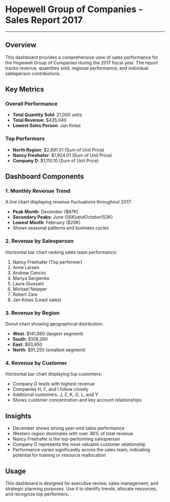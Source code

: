 # Hopewell Group of Companies - Sales Report 2017

---


## Overview
This dashboard provides a comprehensive view of sales performance for the Hopewell Group of Companies during the 2017 fiscal year. The report tracks revenue, quantities sold, regional performance, and individual salesperson contributions.

## Key Metrics

### Overall Performance
- **Total Quantity Sold**: 21,000 units
- **Total Revenue**: $435,040
- **Lowest Sales Person**: Jan Kotas

### Top Performers
- **North Region**: $2,691.51 (Sum of Unit Price)
- **Nancy Freehafer**: $1,924.01 (Sum of Unit Price)
- **Company D**: $1,110.10 (Sum of Unit Price)

## Dashboard Components

### 1. Monthly Revenue Trend
A line chart displaying revenue fluctuations throughout 2017:
- **Peak Month**: December ($67K)
- **Secondary Peaks**: June ($56K) and October ($53K)
- **Lowest Month**: February ($20K)
- Shows seasonal patterns and business cycles

### 2. Revenue by Salesperson
Horizontal bar chart ranking sales team performance:
1. Nancy Freehafer (Top performer)
2. Anne Larsen
3. Andrew Cencini
4. Mariya Sergienko
5. Laura Giussani
6. Michael Neipper
7. Robert Zare
8. Jan Kotas (Least sales)

### 3. Revenue by Region
Donut chart showing geographical distribution:
- **West**: $141,660 (largest segment)
- **South**: $108,280
- **East**: $93,850
- **North**: $91,250 (smallest segment)

### 4. Revenue by Customer
Horizontal bar chart displaying top customers:
- Company D leads with highest revenue
- Companies H, F, and I follow closely
- Additional customers: J, Z, K, G, L, and Y
- Shows customer concentration and key account relationships

## Insights
- December shows strong year-end sales performance
- Western region dominates with over 36% of total revenue
- Nancy Freehafer is the top-performing salesperson
- Company D represents the most valuable customer relationship
- Performance varies significantly across the sales team, indicating potential for training or resource reallocation

## Usage
This dashboard is designed for executive review, sales management, and strategic planning purposes. Use it to identify trends, allocate resources, and recognize top performers.
